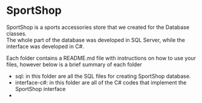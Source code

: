 # SportShop
SportShop is a sports accessories store that we created for the Database classes.  
The whole part of the database was developed in SQL Server, while the interface was developed in C#.
  
Each folder contains a README.md file with instructions on how to use your files, however below is a brief summary of each folder
* sql: in this folder are all the SQL files for creating SportShop database.
* interface-c#: in this folder are all of the C# codes that implement the SportShop interface
* 

